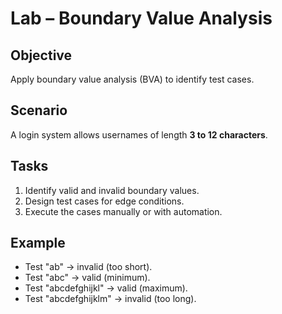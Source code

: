 # Lab – Boundary Value Analysis

## Objective
Apply boundary value analysis (BVA) to identify test cases.

## Scenario
A login system allows usernames of length **3 to 12 characters**.

## Tasks
1. Identify valid and invalid boundary values.  
2. Design test cases for edge conditions.  
3. Execute the cases manually or with automation.  

## Example
- Test "ab" → invalid (too short).  
- Test "abc" → valid (minimum).  
- Test "abcdefghijkl" → valid (maximum).  
- Test "abcdefghijklm" → invalid (too long).
